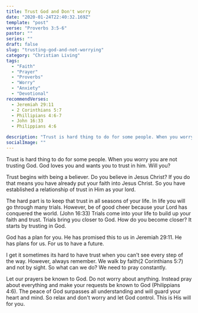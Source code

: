 ```yaml
---
title: Trust God and Don't worry
date: "2020-01-24T22:40:32.169Z"
template: "post"
verse: "Proverbs 3:5-6"
pastor: ""
series: ""
draft: false
slug: "trusting-god-and-not-worrying"
category: "Christian Living"
tags:
  - "Faith"
  - "Prayer"
  - "Proverbs"
  - "Worry"
  - "Anxiety"
  - "Devotional"
recommendVerses: 
  - Jeremiah 29:11
  - 2 Corinthians 5:7
  - Phillipians 4:6-7
  - John 16:33
  - Philippians 4:6

description: "Trust is hard thing to do for some people. When you worry you are not trusting God. God loves you and wants you to trust in him. Will you?"
socialImage: ""
---
```


Trust is hard thing to do for some people. When you worry you are not trusting God. God loves you and wants you to trust in him. Will you?

Trust begins with being a believer. Do you believe in Jesus Christ? If you do that means you have already put your faith into Jesus Christ. So you have established a relationship of trust in Him as your lord. 

The hard part is to keep that trust in all seasons of your life. In life you will go through many trials. However, be of good cheer because your Lord has conquered the world. (John 16:33)  Trials come into your life to build up your faith and trust. Trials bring you closer to God. How do you become closer? It starts by trusting in God. 

God has a plan for you. He has promised this to us in Jeremiah 29:11. He has plans for us. For us to have a future. 

I get it sometimes its hard to have trust when you can't see every step of the way. However, always remember. We walk by faith(2 Corinthians 5:7) and not by sight. So what can we do? We need to pray constantly. 

Let our prayers be known to God. Do not worry about anything. Instead pray about everything and make your requests be known to God (Philippians 4:6). The peace of God surpasses all understanding and will guard your heart and mind. So relax and don't worry and let God control. This is His will for you.

